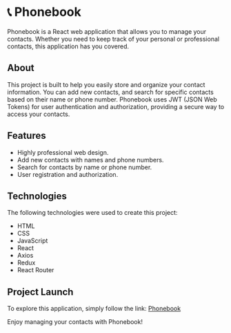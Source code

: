 # 📞 Phonebook

Phonebook is a React web application that allows you to manage your contacts. Whether you need to keep track of your personal or professional contacts, this application has you covered.

## About

This project is built to help you easily store and organize your contact information. You can add new contacts, and search for specific contacts based on their name or phone number. Phonebook uses JWT (JSON Web Tokens) for user authentication and authorization, providing a secure way to access your contacts.

## Features

- Highly professional web design.
- Add new contacts with names and phone numbers.
- Search for contacts by name or phone number.
- User registration and authorization.

## Technologies

The following technologies were used to create this project:

- HTML
- CSS
- JavaScript
- React
- Axios
- Redux
- React Router

## Project Launch

To explore this application, simply follow the link:
[Phonebook](https://cutestsun.github.io/phonebook/)


Enjoy managing your contacts with Phonebook!
